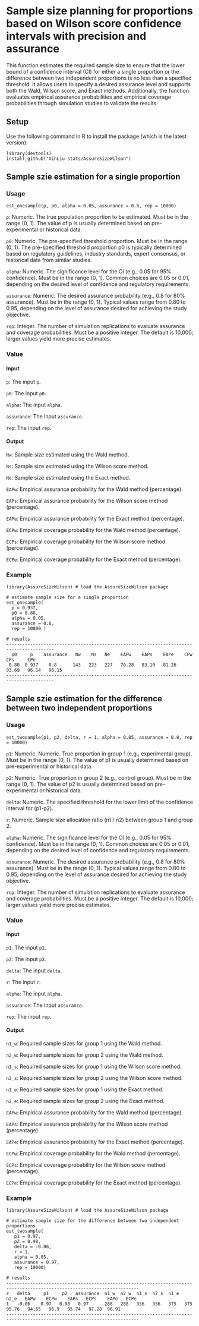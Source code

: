 # Sample size planning for proportions based on Wilson score confidence intervals with precision and assurance
This function estimates the required sample size to ensure that the lower bound of a confidence interval (CI) for either a single proportion or the difference between two independent proportions is no less than a specified threshold. 
It allows users to specify a desired assurance level and supports both the Wald, Wilson score, and Exact methods. Additionally, the function evaluates empirical assurance probabilities and empirical coverage probabilities through simulation studies to validate the results.

## Setup
Use the following command in R to install the package (which is the latest version):
```
library(devtools)
install_github("XinLiu-stats/AssureSizeWilson") 
```

## Sample szie estimation for a single proportion

### Usage
```
est_onesample(p, p0, alpha = 0.05, assurance = 0.8, rep = 10000)
```
`p`: Numeric. The true population proportion to be estimated. Must be in the range (0, 1). The value of p is usually determined based on pre-experimental or historical data.

`p0`: Numeric. The pre-specified threshold proportion. Must be in the range (0, 1). The pre-specified threshold proportion p0 is typically determined based on regulatory guidelines, industry standards, expert consensus, or historical data from similar studies.

`alpha`: Numeric. The significance level for the CI (e.g., 0.05 for 95\% confidence). Must be in the range (0, 1). Common choices are 0.05 or 0.01, depending on the desired level of confidence and regulatory requirements.

`assurance`: Numeric. The desired assurance probability (e.g., 0.8 for 80\% assurance). Must be in the range (0, 1). Typical values range from 0.80 to 0.95, depending on the level of assurance desired for achieving the study objective.

`rep`: Integer. The number of simulation replications to evaluate assurance and coverage probabilities. Must be a positive integer. The default is 10,000; larger values yield more precise estimates.

### Value

#### Input

`p`: The input `p`.	

`p0`: The input `p0`.

`alpha`: The input `alpha`.

`assurance`: The input `assurance`.	

`rep`: The input `rep`.

#### Output

`Nw`: Sample size estimated using the Wald method.

`Ns`: Sample size estimated using the Wilson score method.

`Ne`: Sample size estimated using the Exact method.

`EAPw`: Empirical assurance probability for the Wald method (percentage).

`EAPs`: Empirical assurance probability for the Wilson score method (percentage).

`EAPe`: Empirical assurance probability for the Exact method (percentage).

`ECPw`: Empirical coverage probability for the Wald method (percentage).

`ECPs`: Empirical coverage probability for the Wilson score method (percentage).

`ECPe`: Empirical coverage probability for the Exact method (percentage).

### Example
```
library(AssureSizeWilson) # load the AssureSizeWilson package

# estimate sample size for a single proportion
est_onesample(
  p = 0.937,
  p0 = 0.88,
  alpha = 0.05,
  assurance = 0.8,
  rep = 10000 )

# results
----------------------------------------------------------------------------------------
  p0     p    assurance   Nw    Ns   Ne    EAPw    EAPs    EAPe    CPw     CPs     CPe
 0.88  0.937    0.8      143   223   227   70.28   83.10   81.26  93.69   96.14   96.15
----------------------------------------------------------------------------------------

```

## Sample szie estimation for the difference between two independent proportions

### Usage
```
est_twosample(p1, p2, delta, r = 1, alpha = 0.05, assurance = 0.8, rep = 10000)
```
`p1`: Numeric. Numeric. True proportion in group 1 (e.g., experimental group). Must be in the range (0, 1). The value of p1 is usually determined based on pre-experimental or historical data.

`p2`: Numeric. True proportion in group 2 (e.g., control group). Must be in the range (0, 1). The value of p2 is usually determined based on pre-experimental or historical data.

`delta`: Numeric. The specified threshold for the lower limit of the confidence interval for (p1-p2).

`r`: Numeric. Sample size allocation ratio (n1 / n2) between group 1 and group 2.

`alpha`: Numeric. The significance level for the CI (e.g., 0.05 for 95\% confidence). Must be in the range (0, 1). Common choices are 0.05 or 0.01, depending on the desired level of confidence and regulatory requirements.

`assurance`: Numeric. The desired assurance probability (e.g., 0.8 for 80\% assurance). Must be in the range (0, 1). Typical values range from 0.80 to 0.95, depending on the level of assurance desired for achieving the study objective.

`rep`: Integer. The number of simulation replications to evaluate assurance and coverage probabilities. Must be a positive integer. The default is 10,000; larger values yield more precise estimates.

### Value

#### Input

`p1`: The input `p1`.

`p2`: The input `p2`.

`delta`: The input `delta`.

`r`: The input `r`.

`alpha`: The input `alpha`.

`assurance`: The input `assurance`.

`rep`: The input `rep`.

#### Output

`n1_w`: Required sample sizes for group 1 using the Wald method.

`n2_w`: Required sample sizes for group 2 using the Wald method.

`n1_s`: Required sample sizes for group 1 using the Wilson score method.

`n2_s`: Required sample sizes for group 2 using the Wilson score method.

`n1_e`: Required sample sizes for group 1 using the Exact method.

`n2_e`: Required sample sizes for group 2 using the Exact method.

`EAPw`: Empirical assurance probability for the Wald method (percentage).

`EAPs`: Empirical assurance probability for the Wilson score method (percentage).

`EAPe`: Empirical assurance probability for the Exact method (percentage).

`ECPw`: Empirical coverage probability for the Wald method (percentage).

`ECPs`: Empirical coverage probability for the Wilson score method (percentage).

`ECPe`: Empirical coverage probability for the Exact method (percentage).

### Example
```
library(AssureSizeWilson) # load the AssureSizeWilson package

# estimate sample size for the difference between two independent proportions
est_twosample(
   p1 = 0.97,
   p2 = 0.98,
   delta = -0.06,
   r = 1,
   alpha = 0.05,
   assurance = 0.97,
   rep = 10000)

# results
------------------------------------------------------------------------------------------------------------------------
r   delta     p1     p2   assurance  n1_w  n2_w  n1_s  n2_s  n1_e  n2_e   EAPw    ECPw    EAPs   ECPs    EAPe   ECPe
1   -0.06    0.97   0.98   0.97      288   288   356   356   375   375    95.76   94.65   96.9   95.74   97.28  96.91
------------------------------------------------------------------------------------------------------------------------

